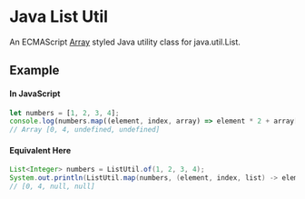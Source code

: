 # Java List Util
An ECMAScript [Array](https://developer.mozilla.org/en-US/docs/Web/JavaScript/Reference/Global_Objects/Array) styled Java utility class for java.util.List.

## Example
#### In JavaScript
```js
let numbers = [1, 2, 3, 4];
console.log(numbers.map((element, index, array) => element * 2 + array[(index + 1) % array.length] - array.pop()));
// Array [0, 4, undefined, undefined]
```
#### Equivalent Here
```java
List<Integer> numbers = ListUtil.of(1, 2, 3, 4);
System.out.println(ListUtil.map(numbers, (element, index, list) -> element * 2 + list.get((index + 1) % list.size()) - ListUtil.pop(list)));
// [0, 4, null, null]
```
